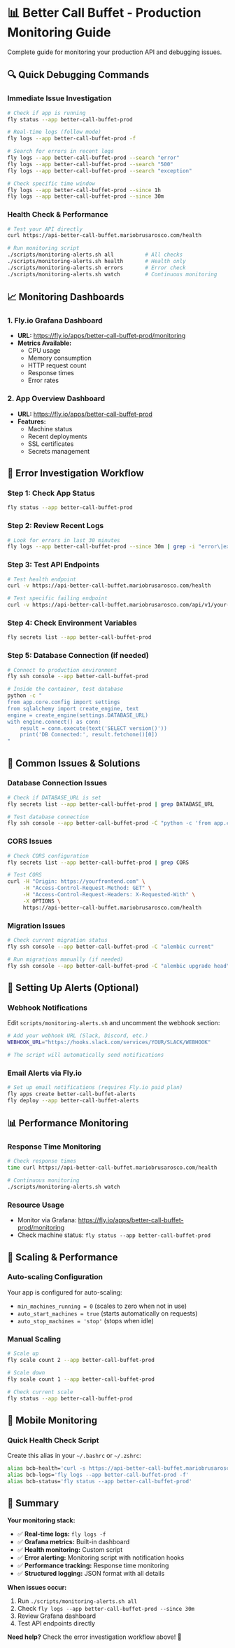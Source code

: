 # 📊 Better Call Buffet - Production Monitoring Guide

Complete guide for monitoring your production API and debugging issues.

## 🔍 Quick Debugging Commands

### Immediate Issue Investigation
```bash
# Check if app is running
fly status --app better-call-buffet-prod

# Real-time logs (follow mode)
fly logs --app better-call-buffet-prod -f

# Search for errors in recent logs
fly logs --app better-call-buffet-prod --search "error"
fly logs --app better-call-buffet-prod --search "500"
fly logs --app better-call-buffet-prod --search "exception"

# Check specific time window
fly logs --app better-call-buffet-prod --since 1h
fly logs --app better-call-buffet-prod --since 30m
```

### Health Check & Performance
```bash
# Test your API directly
curl https://api-better-call-buffet.mariobrusarosco.com/health

# Run monitoring script
./scripts/monitoring-alerts.sh all          # All checks
./scripts/monitoring-alerts.sh health       # Health only
./scripts/monitoring-alerts.sh errors       # Error check
./scripts/monitoring-alerts.sh watch        # Continuous monitoring
```

## 📈 Monitoring Dashboards

### 1. Fly.io Grafana Dashboard
- **URL:** https://fly.io/apps/better-call-buffet-prod/monitoring
- **Metrics Available:**
  - CPU usage
  - Memory consumption
  - HTTP request count
  - Response times
  - Error rates

### 2. App Overview Dashboard
- **URL:** https://fly.io/apps/better-call-buffet-prod
- **Features:**
  - Machine status
  - Recent deployments
  - SSL certificates
  - Secrets management

## 🚨 Error Investigation Workflow

### Step 1: Check App Status
```bash
fly status --app better-call-buffet-prod
```

### Step 2: Review Recent Logs
```bash
# Look for errors in last 30 minutes
fly logs --app better-call-buffet-prod --since 30m | grep -i "error\|exception\|traceback"
```

### Step 3: Test API Endpoints
```bash
# Test health endpoint
curl -v https://api-better-call-buffet.mariobrusarosco.com/health

# Test specific failing endpoint
curl -v https://api-better-call-buffet.mariobrusarosco.com/api/v1/your-endpoint
```

### Step 4: Check Environment Variables
```bash
fly secrets list --app better-call-buffet-prod
```

### Step 5: Database Connection (if needed)
```bash
# Connect to production environment
fly ssh console --app better-call-buffet-prod

# Inside the container, test database
python -c "
from app.core.config import settings
from sqlalchemy import create_engine, text
engine = create_engine(settings.DATABASE_URL)
with engine.connect() as conn:
    result = conn.execute(text('SELECT version()'))
    print('DB Connected:', result.fetchone()[0])
"
```

## 🔧 Common Issues & Solutions

### Database Connection Issues
```bash
# Check if DATABASE_URL is set
fly secrets list --app better-call-buffet-prod | grep DATABASE_URL

# Test database connection
fly ssh console --app better-call-buffet-prod -C "python -c 'from app.core.config import settings; print(settings.DATABASE_URL[:50])'"
```

### CORS Issues
```bash
# Check CORS configuration
fly secrets list --app better-call-buffet-prod | grep CORS

# Test CORS
curl -H "Origin: https://yourfrontend.com" \
     -H "Access-Control-Request-Method: GET" \
     -H "Access-Control-Request-Headers: X-Requested-With" \
     -X OPTIONS \
     https://api-better-call-buffet.mariobrusarosco.com/health
```

### Migration Issues
```bash
# Check current migration status
fly ssh console --app better-call-buffet-prod -C "alembic current"

# Run migrations manually (if needed)
fly ssh console --app better-call-buffet-prod -C "alembic upgrade head"
```

## 📧 Setting Up Alerts (Optional)

### Webhook Notifications
Edit `scripts/monitoring-alerts.sh` and uncomment the webhook section:

```bash
# Add your webhook URL (Slack, Discord, etc.)
WEBHOOK_URL="https://hooks.slack.com/services/YOUR/SLACK/WEBHOOK"

# The script will automatically send notifications
```

### Email Alerts via Fly.io
```bash
# Set up email notifications (requires Fly.io paid plan)
fly apps create better-call-buffet-alerts
fly deploy --app better-call-buffet-alerts
```

## 📊 Performance Monitoring

### Response Time Monitoring
```bash
# Check response times
time curl https://api-better-call-buffet.mariobrusarosco.com/health

# Continuous monitoring
./scripts/monitoring-alerts.sh watch
```

### Resource Usage
- Monitor via Grafana: https://fly.io/apps/better-call-buffet-prod/monitoring
- Check machine status: `fly status --app better-call-buffet-prod`

## 🚀 Scaling & Performance

### Auto-scaling Configuration
Your app is configured for auto-scaling:
- `min_machines_running = 0` (scales to zero when not in use)
- `auto_start_machines = true` (starts automatically on requests)
- `auto_stop_machines = 'stop'` (stops when idle)

### Manual Scaling
```bash
# Scale up
fly scale count 2 --app better-call-buffet-prod

# Scale down
fly scale count 1 --app better-call-buffet-prod

# Check current scale
fly status --app better-call-buffet-prod
```

## 📱 Mobile Monitoring

### Quick Health Check Script
Create this alias in your `~/.bashrc` or `~/.zshrc`:

```bash
alias bcb-health='curl -s https://api-better-call-buffet.mariobrusarosco.com/health && echo " ✅ API is healthy"'
alias bcb-logs='fly logs --app better-call-buffet-prod -f'
alias bcb-status='fly status --app better-call-buffet-prod'
```

## 🎯 Summary

**Your monitoring stack:**
- ✅ **Real-time logs:** `fly logs -f`
- ✅ **Grafana metrics:** Built-in dashboard
- ✅ **Health monitoring:** Custom script
- ✅ **Error alerting:** Monitoring script with notification hooks
- ✅ **Performance tracking:** Response time monitoring
- ✅ **Structured logging:** JSON format with all details

**When issues occur:**
1. Run `./scripts/monitoring-alerts.sh all`
2. Check `fly logs --app better-call-buffet-prod --since 30m`
3. Review Grafana dashboard
4. Test API endpoints directly

**Need help?** Check the error investigation workflow above! 🚀